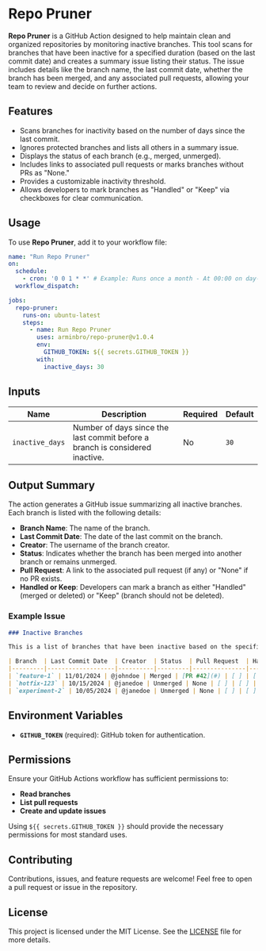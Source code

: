 # Repo Pruner

**Repo Pruner** is a GitHub Action designed to help maintain clean and organized repositories by monitoring inactive branches. This tool scans for branches that have been inactive for a specified duration (based on the last commit date) and creates a summary issue listing their status. The issue includes details like the branch name, the last commit date, whether the branch has been merged, and any associated pull requests, allowing your team to review and decide on further actions.

## Features
- Scans branches for inactivity based on the number of days since the last commit.
- Ignores protected branches and lists all others in a summary issue.
- Displays the status of each branch (e.g., merged, unmerged).
- Includes links to associated pull requests or marks branches without PRs as "None."
- Provides a customizable inactivity threshold.
- Allows developers to mark branches as "Handled" or "Keep" via checkboxes for clear communication.

## Usage
To use **Repo Pruner**, add it to your workflow file:

```yaml
name: "Run Repo Pruner"
on:
  schedule:
    - cron: '0 0 1 * *' # Example: Runs once a month - At 00:00 on day-of-month 1.
  workflow_dispatch:

jobs:
  repo-pruner:
    runs-on: ubuntu-latest
    steps:
      - name: Run Repo Pruner
        uses: arminbro/repo-pruner@v1.0.4
        env:
          GITHUB_TOKEN: ${{ secrets.GITHUB_TOKEN }}
        with:
          inactive_days: 30
```

## Inputs

| Name            | Description                                                                                          | Required | Default     |
|-----------------|------------------------------------------------------------------------------------------------------|----------|-------------|
| `inactive_days` | Number of days since the last commit before a branch is considered inactive.                         | No       | `30`        |

## Output Summary
The action generates a GitHub issue summarizing all inactive branches. Each branch is listed with the following details:
- **Branch Name**: The name of the branch.
- **Last Commit Date**: The date of the last commit on the branch.
- **Creator**: The username of the branch creator.
- **Status**: Indicates whether the branch has been merged into another branch or remains unmerged.
- **Pull Request**: A link to the associated pull request (if any) or "None" if no PR exists.
- **Handled or Keep**: Developers can mark a branch as either "Handled" (merged or deleted) or "Keep" (branch should not be deleted).

### Example Issue

```md
### Inactive Branches

This is a list of branches that have been inactive based on the specified threshold. Please check off either "Handled" or "Keep" for each branch.

| Branch  | Last Commit Date  | Creator  | Status  | Pull Request  | Handled  | Keep  |
|---------|-------------------|----------|---------|---------------|----------|-------|
| `feature-1` | 11/01/2024 | @johndoe | Merged | [PR #42](#) | [ ] | [ ] |
| `hotfix-123` | 10/15/2024 | @janedoe | Unmerged | None | [ ] | [ ] |
| `experiment-2` | 10/05/2024 | @janedoe | Unmerged | None | [ ] | [ ] |
```

## Environment Variables
- **`GITHUB_TOKEN`** (required): GitHub token for authentication.

## Permissions
Ensure your GitHub Actions workflow has sufficient permissions to:
- **Read branches**
- **List pull requests**
- **Create and update issues**

Using `${{ secrets.GITHUB_TOKEN }}` should provide the necessary permissions for most standard uses.

## Contributing
Contributions, issues, and feature requests are welcome! Feel free to open a pull request or issue in the repository.

## License
This project is licensed under the MIT License. See the [LICENSE](https://github.com/arminbro/repo-pruner/blob/master/LICENSE) file for more details.

